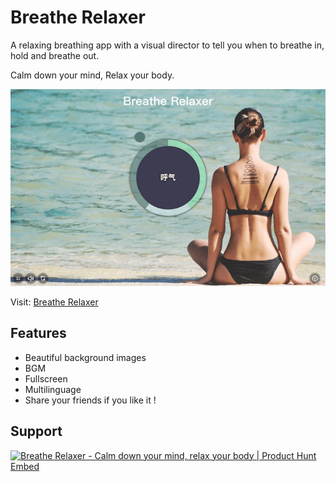 # Breathe Relaxer

A relaxing breathing app with a visual director to tell you when to breathe in, hold and breathe out.

Calm down your mind, Relax your body.

![pc demo image](pc.demo.png)

Visit: [Breathe Relaxer](https://works.yangerxiao.com/breathe-relaxer/)

## Features

- Beautiful background images
- BGM
- Fullscreen
- Multilinguage
- Share your friends if you like it !

## Support

<a href="https://www.producthunt.com/posts/breathe-relaxer?utm_source=badge-featured&utm_medium=badge&utm_souce=badge-breathe-relaxer" target="_blank"><img src="https://api.producthunt.com/widgets/embed-image/v1/featured.svg?post_id=184350&theme=dark" alt="Breathe Relaxer - Calm down your mind, relax your body | Product Hunt Embed" style="width: 250px; height: 54px;" width="250px" height="54px" /></a>
